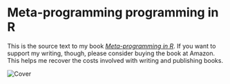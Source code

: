# Meta-programming programming in R

This is the source text to my book [*Meta-programming in R*](https://www.amazon.com/gp/product/B06WD52ZXT/ref=as_li_tl?ie=UTF8&camp=1789&creative=9325&creativeASIN=B06WD52ZXT&linkCode=as2&tag=wpamazify-21&linkId=11f7851754895829ab09df08857d5c5e). If you want to support my writing, though, please consider buying the book at Amazon. This helps me recover the costs involved with writing and publishing books.

![Cover](cover.png)
